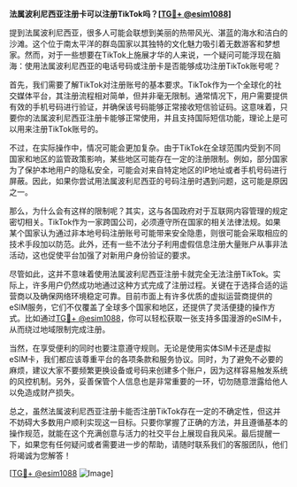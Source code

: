 **法属波利尼西亚注册卡可以注册TikTok吗？[[TG💪+ @esim1088](https://t.me/s/esim1088)]**

提到法属波利尼西亚，很多人可能会联想到美丽的热带风光、湛蓝的海水和洁白的沙滩。这个位于南太平洋的群岛国家以其独特的文化魅力吸引着无数游客和梦想家。然而，对于一些想要在TikTok上施展才华的人来说，一个疑问可能浮现在脑海：使用法属波利尼西亚的电话号码或注册卡是否能够成功注册TikTok账号呢？

首先，我们需要了解TikTok对注册账号的基本要求。TikTok作为一个全球化的社交媒体平台，其注册流程相对简单，但并非毫无限制。通常情况下，用户需要提供有效的手机号码进行验证，并确保该号码能够正常接收短信验证码。这意味着，只要你的法属波利尼西亚注册卡能够正常使用，并且支持国际短信功能，理论上是可以用来注册TikTok账号的。

不过，在实际操作中，情况可能会更加复杂。由于TikTok在全球范围内受到不同国家和地区的监管政策影响，某些地区可能存在一定的注册限制。例如，部分国家为了保护本地用户的隐私安全，可能会对来自特定地区的IP地址或者手机号码进行屏蔽。因此，如果你尝试用法属波利尼西亚的号码注册时遇到问题，这可能是原因之一。

那么，为什么会有这样的限制呢？其实，这与各国政府对于互联网内容管理的规定密切相关。TikTok作为一家跨国公司，必须遵守所在国家的相关法律法规。如果某个国家认为通过非本地号码注册账号可能带来安全隐患，则很可能会采取相应的技术手段加以防范。此外，还有一些不法分子利用虚假信息注册大量账户从事非法活动，这也促使平台加强了对新用户身份验证的要求。

尽管如此，这并不意味着使用法属波利尼西亚注册卡就完全无法注册TikTok。实际上，许多用户仍然成功地通过这种方式完成了注册过程。关键在于选择合适的运营商以及确保网络环境稳定可靠。目前市面上有许多优质的虚拟运营商提供的eSIM服务，它们不仅覆盖了全球多个国家和地区，还提供了灵活便捷的操作方式。比如通过[TG💪+ @esim1088](https://t.me/s/esim1088)，你可以轻松获取一张支持多国漫游的eSIM卡，从而绕过地域限制完成注册。

当然，在享受便利的同时也要注意遵守规则。无论是使用实体SIM卡还是虚拟eSIM卡，我们都应该尊重平台的各项条款和服务协议。同时，为了避免不必要的麻烦，建议大家不要频繁更换设备或号码来创建多个账户，因为这样容易触发系统的风控机制。另外，妥善保管个人信息也是非常重要的一环，切勿随意泄露给他人以免造成财产损失。

总之，虽然法属波利尼西亚注册卡能否注册TikTok存在一定的不确定性，但这并不妨碍大多数用户顺利实现这一目标。只要你掌握了正确的方法，并且遵循基本的操作规范，就能在这个充满创意与活力的社交平台上展现自我风采。最后提醒一下，如果您有任何疑问或者需要进一步的帮助，请随时联系我们的客服团队，他们将竭诚为您解答！

[[TG💪+ @esim1088](https://t.me/s/esim1088) ![Image](https://i.postimg.cc/4NQfJmqS/Snipaste-2025-05-13-00-14-12.png)]
